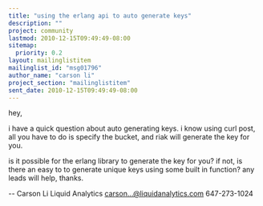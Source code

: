 ```yaml
---
title: "using the erlang api to auto generate keys"
description: ""
project: community
lastmod: 2010-12-15T09:49:49-08:00
sitemap:
  priority: 0.2
layout: mailinglistitem
mailinglist_id: "msg01796"
author_name: "carson li"
project_section: "mailinglistitem"
sent_date: 2010-12-15T09:49:49-08:00
---
```



hey,

i have a quick question about auto generating keys.
i know using curl post, all you have to do is specify the bucket, and riak
will generate the key for you.

is it possible for the erlang library to generate the key for you? if not,
is there an easy to to generate unique keys using some built in function?
any leads will help, thanks.

-- 
Carson Li
Liquid Analytics
carson...@liquidanalytics.com
647-273-1024

